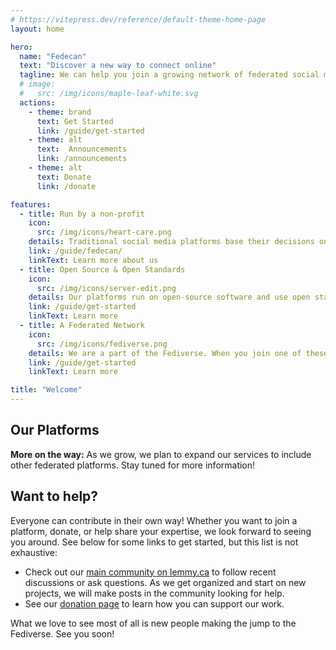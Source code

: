 ```yaml
---
# https://vitepress.dev/reference/default-theme-home-page
layout: home

hero:
  name: "Fedecan"
  text: "Discover a new way to connect online"
  tagline: We can help you join a growing network of federated social media that prioritizes community over profit
  # image:
  #   src: /img/icons/maple-leaf-white.svg
  actions:
    - theme: brand
      text: Get Started
      link: /guide/get-started
    - theme: alt
      text:  Announcements
      link: /announcements
    - theme: alt
      text: Donate
      link: /donate

features:
  - title: Run by a non-profit
    icon: 
      src: /img/icons/heart-care.png
    details: Traditional social media platforms base their decisions on maximizing profits. We started Fedecan as a non-profit to ensure that our decisions will always prioritize our users.
    link: /guide/fedecan/
    linkText: Learn more about us
  - title: Open Source & Open Standards
    icon: 
      src: /img/icons/server-edit.png
    details: Our platforms run on open-source software and use open standards. Everyone can inspect the code, and so you can trust that the platforms will be secure, privacy respecting, and fair.
    link: /guide/get-started
    linkText: Learn more
  - title: A Federated Network
    icon: 
      src: /img/icons/fediverse.png
    details: We are a part of the Fediverse. When you join one of these platforms, whether it is one of ours or not, you will be able to interact with users from across the network.
    link: /guide/get-started
    linkText: Learn more

title: "Welcome"
---
```


## Our Platforms

<HorizontalContainer>
<HorizontalCard
    title="Lemmy.ca"
    image="/img/lemmy-screenshots.png"
    excerpt="Lemmy follows a forum format, similar to platforms like Reddit or Hacker News. You can share and discuss links, text, and images, and upvote/downvote content to decide on what content rises to the top. Lemmy is a federated alternative to these platforms, and so it has all the benefits of being a part of the Fediverse."
    url="./guide/lemmy/overview"
    hideAuthor="true"
    hideCategory="true"
/>
</HorizontalContainer>

<!-- <div class="cards-container">
  <div class="card">
    <h3 class="text-with-icon">
      <Icon icon="simple-icons:lemmy" width="1.2em" height="1.2em" />
      Lemmy.ca
    </h3>
    <div class="card-content">
      <div class="card-text">
        <p>Lemmy follows a forum format, where you can share and discuss links, text, and images. You can upvote and downvote content, and the best content rises to the top. </p>
        <p>You can find communities for different topics where you can post content, comment, and vote on submissions. Lemmy features a familiar interface with the added benefit of being federated. This means that you can interact with users from across the Fediverse, including those on other platforms such as Mastodon.</p>
      </div>
      <img src="/img/lemmy-screenshots.png" alt="Lemmy" class="card-image"/>
    </div>
  </div>
</div> -->

**More on the way:** As we grow, we plan to expand our services to include other federated platforms. Stay tuned for more information!

## Want to help?

Everyone can contribute in their own way! Whether you want to join a platform, donate, or help share your expertise, we look forward to seeing you around. See below for some links to get started, but this list is not exhaustive:

- Check out our [main community on lemmy.ca](https://lemmy.ca/c/main) to follow recent discussions or ask questions. As we get organized and start on new projects, we will make posts in the community looking for help.
- See our [donation page](/donate) to learn how you can support our work.

What we love to see most of all is new people making the jump to the Fediverse. See you soon!



